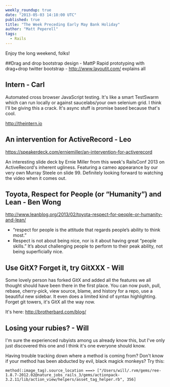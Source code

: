 ```yaml
---
weekly_roundup: true
date: "2013-05-03 14:18:00 UTC"
published: true
title: "The Week Preceding Early May Bank Holiday"
author: "Matt Peperell"
tags:
  - Rails
---
```


Enjoy the long weekend, folks!


##Drag and drop bootstrap design - MattP
Rapid prototyping with drag+drop twitter bootstrap - http://www.layoutit.com/ explains all

## Intern - Carl
Automated cross browser JavaScript testing. It's like a smart TestSwarm which can run locally or against saucelabs/your own selenium grid. I think I'll be giving this a crack. It's async stuff is promise based because that's cool.

http://theintern.io


## An intervention for ActiveRecord - Leo
https://speakerdeck.com/erniemiller/an-intervention-for-activerecord

An interesting slide deck by Ernie Miller from this week's RailsConf 2013 on ActiveRecord's inherent ugliness. Featuring a cameo appearance by our very own Murray Steele on slide 99. Definitely looking forward to watching the video when it comes out.


## Toyota, Respect for People (or “Humanity”) and Lean - Ben Wong
http://www.leanblog.org/2013/02/toyota-respect-for-people-or-humanity-and-lean/

* “respect for people is the attitude that regards people’s ability to think most.”
* Respect is not about being nice, nor is it about having great “people skills.” It’s about challenging people to perform to their peak ability, not being superficially nice.

## Use GitX?  Forget it, try GitXXX - Will
Some lovely person has forked GitX and added all the features we all thought should have been there in the first place.  You can now push, pull, rebase, cherry-pick, view source, blame, and history for a repo, use a beautiful new sidebar.  It even does a limited kind of syntax highlighting.  Forget git towers, it's GitX all the way now.

It's here: http://brotherbard.com/blog/



## Losing your rubies? - Will
I'm sure the experienced rubyists among us already know this, but I've only just discovered this one and I think it's one everyone should know.

Having trouble tracking down where a method is coming from?  Don't know if your method has been abducted by evil, black magick monkeys? Try this:

`method(:image_tag).source_location
===> ["/Users/will/.rvm/gems/ree-1.8.7-2012.02@nature_jobs_rails_3/gems/actionpack-3.2.11/lib/action_view/helpers/asset_tag_helper.rb", 356]`

